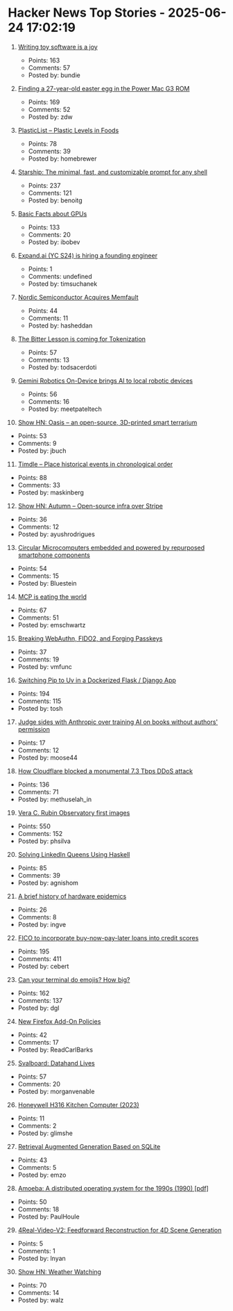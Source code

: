 # Hacker News Top Stories - 2025-06-24 17:02:19

1. [Writing toy software is a joy](https://blog.jsbarretto.com/post/software-is-joy)
   - Points: 163
   - Comments: 57
   - Posted by: bundie

2. [Finding a 27-year-old easter egg in the Power Mac G3 ROM](https://www.downtowndougbrown.com/2025/06/finding-a-27-year-old-easter-egg-in-the-power-mac-g3-rom/)
   - Points: 169
   - Comments: 52
   - Posted by: zdw

3. [PlasticList – Plastic Levels in Foods](https://www.plasticlist.org/)
   - Points: 78
   - Comments: 39
   - Posted by: homebrewer

4. [Starship: The minimal, fast, and customizable prompt for any shell](https://starship.rs/)
   - Points: 237
   - Comments: 121
   - Posted by: benoitg

5. [Basic Facts about GPUs](https://damek.github.io/random/basic-facts-about-gpus/)
   - Points: 133
   - Comments: 20
   - Posted by: ibobev

6. [Expand.ai (YC S24) is hiring a founding engineer](undefined)
   - Points: 1
   - Comments: undefined
   - Posted by: timsuchanek

7. [Nordic Semiconductor Acquires Memfault](https://www.nordicsemi.com/Nordic-news/2025/06/Nordic-Semiconductor-acquires-Memfault)
   - Points: 44
   - Comments: 11
   - Posted by: hasheddan

8. [The Bitter Lesson is coming for Tokenization](https://lucalp.dev/bitter-lesson-tokenization-and-blt/)
   - Points: 57
   - Comments: 13
   - Posted by: todsacerdoti

9. [Gemini Robotics On-Device brings AI to local robotic devices](https://deepmind.google/discover/blog/gemini-robotics-on-device-brings-ai-to-local-robotic-devices/)
   - Points: 56
   - Comments: 16
   - Posted by: meetpateltech

10. [Show HN: Oasis – an open-source, 3D-printed smart terrarium](https://github.com/justbuchanan/oasis)
   - Points: 53
   - Comments: 9
   - Posted by: jbuch

11. [Timdle – Place historical events in chronological order](https://www.timdle.com/)
   - Points: 88
   - Comments: 33
   - Posted by: maskinberg

12. [Show HN: Autumn – Open-source infra over Stripe](https://github.com/useautumn/autumn)
   - Points: 36
   - Comments: 12
   - Posted by: ayushrodrigues

13. [Circular Microcomputers embedded and powered by repurposed smartphone components](https://citronics.eu/)
   - Points: 54
   - Comments: 15
   - Posted by: Bluestein

14. [MCP is eating the world](https://www.stainless.com/blog/mcp-is-eating-the-world--and-its-here-to-stay)
   - Points: 67
   - Comments: 51
   - Posted by: emschwartz

15. [Breaking WebAuthn, FIDO2, and Forging Passkeys](https://www.nullpt.rs/forging-passkeys)
   - Points: 37
   - Comments: 19
   - Posted by: vmfunc

16. [Switching Pip to Uv in a Dockerized Flask / Django App](https://nickjanetakis.com/blog/switching-pip-to-uv-in-a-dockerized-flask-or-django-app)
   - Points: 194
   - Comments: 115
   - Posted by: tosh

17. [Judge sides with Anthropic over training AI on books without authors' permission](https://techcrunch.com/2025/06/24/a-federal-judge-sides-with-anthropic-in-lawsuit-over-training-ai-on-books-without-authors-permission/)
   - Points: 17
   - Comments: 12
   - Posted by: moose44

18. [How Cloudflare blocked a monumental 7.3 Tbps DDoS attack](https://blog.cloudflare.com/defending-the-internet-how-cloudflare-blocked-a-monumental-7-3-tbps-ddos/)
   - Points: 136
   - Comments: 71
   - Posted by: methuselah_in

19. [Vera C. Rubin Observatory first images](https://rubinobservatory.org/news/rubin-first-look/cosmic-treasure-chest)
   - Points: 550
   - Comments: 152
   - Posted by: phsilva

20. [Solving LinkedIn Queens Using Haskell](https://imiron.io/post/linkedin-queens/)
   - Points: 85
   - Comments: 39
   - Posted by: agnishom

21. [A brief history of hardware epidemics](https://eclecticlight.co/2025/06/21/a-brief-history-of-hardware-epidemics/)
   - Points: 26
   - Comments: 8
   - Posted by: ingve

22. [FICO to incorporate buy-now-pay-later loans into credit scores](https://www.axios.com/2025/06/23/fico-credit-scores-bnpl-buy-now-pay-later)
   - Points: 195
   - Comments: 411
   - Posted by: cebert

23. [Can your terminal do emojis? How big?](https://dgl.cx/2025/06/can-your-terminal-do-emojis)
   - Points: 162
   - Comments: 137
   - Posted by: dgl

24. [New Firefox Add-On Policies](https://blog.mozilla.org/addons/2025/06/23/updated-add-on-policies-simplified-clarified/)
   - Points: 42
   - Comments: 17
   - Posted by: ReadCarlBarks

25. [Svalboard: Datahand Lives](https://svalboard.com/)
   - Points: 57
   - Comments: 20
   - Posted by: morganvenable

26. [Honeywell H316 Kitchen Computer (2023)](https://kbd.news/Honeywell-H316-kitchen-computer-1940.html)
   - Points: 11
   - Comments: 2
   - Posted by: glimshe

27. [Retrieval Augmented Generation Based on SQLite](https://github.com/ggozad/haiku.rag)
   - Points: 43
   - Comments: 5
   - Posted by: emzo

28. [Amoeba: A distributed operating system for the 1990s (1990) [pdf]](https://www.cs.cornell.edu/home/rvr/papers/Amoeba1990s.pdf)
   - Points: 50
   - Comments: 18
   - Posted by: PaulHoule

29. [4Real-Video-V2: Feedforward Reconstruction for 4D Scene Generation](https://snap-research.github.io/4Real-Video-V2/)
   - Points: 5
   - Comments: 1
   - Posted by: lnyan

30. [Show HN: Weather Watching](https://walzr.com/weather-watching)
   - Points: 70
   - Comments: 14
   - Posted by: walz

